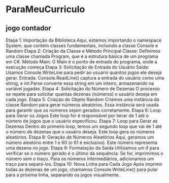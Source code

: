 # ParaMeuCurriculo
## jogo contador 
Etapa 1: 
Importação da Biblioteca
Aqui, estamos importando o namespace System, que contém classes fundamentais, incluindo a classe Console e Random
Etapa 2:
Criação da Classe e Método Principal
Classe: Definimos uma classe chamada Program, que é a estrutura básica de um programa em C#.
Método Main: O Main é o ponto de entrada do programa, onde a execução começa
Etapa 3: 
Solicitação de Entrada do Usuário
Saída: Usamos Console.WriteLine para pedir ao usuário quantos jogos ele deseja gerar.
Entrada: Console.ReadLine() captura a entrada do usuário como uma string, e int.Parse converte essa string em um inteiro, armazenando na variável jogadas.
Etapa 4: 
Solicitação do Número de Dezenas
O processo se repete para solicitar quantas dezenas (números) o usuário deseja em cada jogo.
Etapa 5: 
Criação do Objeto Random
Criamos uma instância da classe Random para gerar números aleatórios. Essa instância será usada para garantir que os números sejam gerados corretamente.
Etapa 6: 
Loop para Gerar os Jogos
Este loop for é responsável por iterar de 1 até o número de jogos que o usuário especificou.
Etapa 7:
Loop para Gerar as Dezenas
Dentro do primeiro loop, temos um segundo loop que vai de 1 até o número de dezenas que o usuário deseja. Este loop gera os números aleatórios.
Etapa 8:
Geração de Números Aleatórios
Aqui, geramos um número aleatório entre 1 e 60 (o 61 é exclusivo). Este número representa uma dezena no jogo.
Etapa 9: 
Formatação da Saída
Utilizamos um if para verificar se o número gerado é o último da sequência. Se for, imprimimos o número sem o traço. Para os números intermediários, adicionamos um traço para separá-los.
Etapa 10: 
Nova Linha para Cada Jogo
Após imprimir todas as dezenas de um jogo, chamamos Console.WriteLine() para pular para a próxima linha, separando os jogos visualmente.